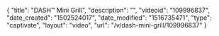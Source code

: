 {
    "title": "DASH&trade; Mini Grill",
    "description": "",
    "videoid": "109996837",
    "date_created": "1502524017",
    "date_modified": "1516735471",
    "type": "captivate",
    "layout": "video",
    "url": "\/v\/dash-mini-grill\/109996837"
}